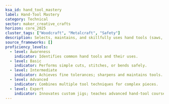 ```yaml
---
ksa_id: hand_tool_mastery
label: Hand-Tool Mastery
category: Technical
sector: maker_creative_crafts
horizon: core_2025
cluster_tags: ["Woodcraft", "Metalcraft", "Safety"]
description: Selects, maintains, and skillfully uses hand tools (saws, chisels, needles, pliers) for precise, artisan-grade fabrication.
source_frameworks: []
proficiency_levels:
  - level: Awareness
    indicator: Identifies common hand tools and their uses.
  - level: Basic
    indicator: Performs simple cuts, stitches, or bends safely.
  - level: Intermediate
    indicator: Achieves fine tolerances; sharpens and maintains tools.
  - level: Advanced
    indicator: Combines multiple tool techniques for complex pieces.
  - level: Expert
    indicator: Innovates custom jigs; teaches advanced hand-tool courses.
---
```

